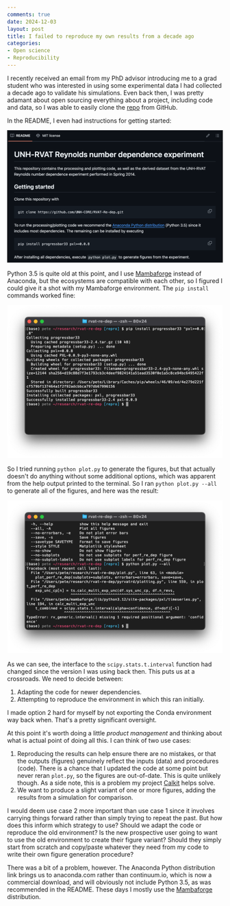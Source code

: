 ```yaml
---
comments: true
date: 2024-12-03
layout: post
title: I failed to reproduce my own results from a decade ago
categories:
- Open science
- Reproducibility
---
```


I recently received an email from my PhD advisor introducing me to a grad
student who was interested in using some experimental data I had collected a
decade ago to validate his simulations.
Even back then, I was pretty adamant about open sourcing everything about a
project, including code and data, so I was able to easily clone the
[repo](https://github.com/UNH-CORE/RVAT-Re-dep)
from GitHub.

In the README, I even had instructions for getting started:

![The README.](/images/repro-fail/readme.png)

Python 3.5 is quite old at this point,
and I use
[Mambaforge](https://conda-forge.org/download/)
instead of Anaconda,
but the ecosystems are compatible with each other,
so I figured I could give it a shot with my Mambaforge environment.
The `pip install` commands worked fine:

![Naively installing with pip.](/images/repro-fail/pip-install.png)

So I tried running `python plot.py` to generate the figures, but that actually
doesn't do anything without some additional options,
which was apparent from the help output printed to the terminal.
So I ran `python plot.py --all` to generate all of the figures,
and here was the result:

![The initial plot all call.](/images/repro-fail/plot-all-initial.png)

As we can see,
the interface to the `scipy.stats.t.interval` function had changed since the
version I was using back then.
This puts us at a crossroads.
We need to decide between:

1. Adapting the code for newer dependencies.
2. Attempting to reproduce the environment in which this ran initially.

I made option 2 hard for myself by not exporting the Conda environment
way back when.
That's a pretty significant oversight.

At this point
it's worth doing a little _product management_ and thinking about
what is actual point of doing all this.
I can think of two use cases:

1. Reproducing the results can help ensure there are no mistakes,
   or that the outputs (figures) genuinely reflect the inputs (data)
   and procedures (code). There is a chance that I updated the code at some
   point but never reran `plot.py`, so the figures are out-of-date.
   This is quite unlikely though. As a side note, this is a problem
   my project [Calkit](https://github.com/calkit/calkit) helps solve.
2. We want to produce a slight variant of one or more figures, adding
   the results from a simulation for comparison.

I would deem use case 2 more important than use case 1
since it involves carrying things forward rather than simply trying to
repeat the past.
But how does this inform which strategy to use?
Should we adapt the code or reproduce the old environment?
Is the new prospective user going to want to use the old environment to
create their figure variant?
Should they simply start from scratch and copy/paste whatever they need
from my code to write their own figure generation procedure?

There was a bit of a problem, however.
The Anaconda Python distribution link brings us to anaconda.com
rather than continuum.io,
which is now a commercial download, and will obviously not include Python 3.5,
as was recommended in the README.
These days I mostly use the
[Mambaforge](https://conda-forge.org/download/)
distribution.
